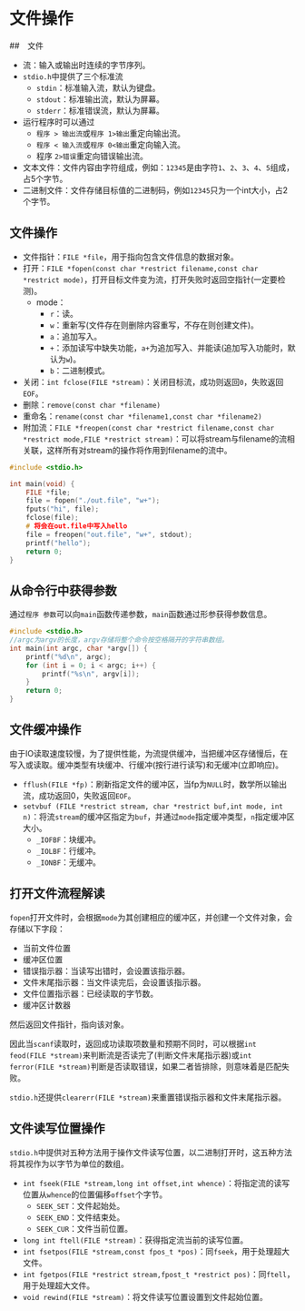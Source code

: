 # 文件操作

##　文件

- 流：输入或输出时连续的字节序列。
- `stdio.h`中提供了三个标准流
  - `stdin`：标准输入流，默认为键盘。
  - `stdout`：标准输出流，默认为屏幕。
  - `stderr`：标准错误流，默认为屏幕。
- 运行程序时可以通过
  - `程序 > 输出流`或`程序 1>输出`重定向输出流。
  - `程序 < 输入流`或`程序 0<输出`重定向输入流。
  - 程序 `2>错误`重定向错误输出流。
- 文本文件：文件内容由字符组成，例如：`12345`是由字符`1`、`2`、`3`、`4`、`5`组成，占5个字节。
- 二进制文件：文件存储目标值的二进制码，例如`12345`只为一个int大小，占2个字节。

## 文件操作

- 文件指针：`FILE *file`，用于指向包含文件信息的数据对象。
- 打开：`FILE *fopen(const char *restrict filename,const char *restrict mode)`，打开目标文件变为流，打开失败时返回空指针(一定要检测)。
  - mode：
    - `r`：读。
    - `w`：重新写(文件存在则删除内容重写，不存在则创建文件)。
    - `a`：追加写入。
    - `+`：添加读写中缺失功能，`a+`为追加写入、并能读(追加写入功能时，默认为`w`)。
    - `b`：二进制模式。
- 关闭：`int fclose(FILE *stream)`：关闭目标流，成功则返回`0`，失败返回`EOF`。
- 删除：`remove(const char *filename)`
- 重命名：`rename(const char *filename1,const char *filename2)`
- 附加流：`FILE *freopen(const char *restrict filename,const char *restrict mode,FILE *restrict stream)`：可以将stream与filename的流相关联，这样所有对stream的操作将作用到filename的流中。

```c
#include <stdio.h>

int main(void) {
    FILE *file;
    file = fopen("./out.file", "w+");
    fputs("hi", file);
    fclose(file);
	# 将会在out.file中写入hello
    file = freopen("out.file", "w+", stdout);
    printf("hello");
    return 0;
}
```

## 从命令行中获得参数

通过`程序 参数`可以向`main`函数传递参数，`main`函数通过形参获得参数信息。

```c
#include <stdio.h>
//argc为argv的长度，argv存储将整个命令按空格隔开的字符串数组。
int main(int argc, char *argv[]) {
    printf("%d\n", argc);
    for (int i = 0; i < argc; i++) {
        printf("%s\n", argv[i]);
    }
    return 0;
}
```

## 文件缓冲操作

由于IO读取速度较慢，为了提供性能，为流提供缓冲，当把缓冲区存储慢后，在写入或读取。缓冲类型有块缓冲、行缓冲(按行进行读写)和无缓冲(立即响应)。

- `fflush(FILE *fp)`：刷新指定文件的缓冲区，当fp为`NULL`时，数学所以输出流，成功返回0，失败返回`EOF`。
- `setvbuf (FILE *restrict stream, char *restrict buf,int mode, int n)`：将流`stream`的缓冲区指定为`buf`，并通过`mode`指定缓冲类型，`n`指定缓冲区大小。
  - `_IOFBF`：块缓冲。
  - `_IOLBF`：行缓冲。
  - `_IONBF`：无缓冲。

## 打开文件流程解读

`fopen`打开文件时，会根据`mode`为其创建相应的缓冲区，并创建一个文件对象，会存储以下字段：

- 当前文件位置
- 缓冲区位置
- 错误指示器：当读写出错时，会设置该指示器。
- 文件末尾指示器：当文件读完后，会设置该指示器。
- 文件位置指示器：已经读取的字节数。
- 缓冲区计数器

然后返回文件指针，指向该对象。

因此当`scanf`读取时，返回成功读取项数量和预期不同时，可以根据`int feod(FILE *stream)`来判断流是否读完了(判断文件末尾指示器)或`int ferror(FILE *stream)`判断是否读取错误，如果二者皆排除，则意味着是匹配失败。

`stdio.h`还提供`clearerr(FILE *stream)`来重置错误指示器和文件末尾指示器。

## 文件读写位置操作

`stdio.h`中提供对五种方法用于操作文件读写位置，以二进制打开时，这五种方法将其视作为以字节为单位的数组。

- `int fseek(FILE *stream,long int offset,int whence)`：将指定流的读写位置从`whence`的位置偏移`offset`个字节。
  - `SEEK_SET`：文件起始处。
  - `SEEK_END`：文件结束处。
  - `SEEK_CUR`：文件当前位置。
- `long int ftell(FILE *stream)`：获得指定流当前的读写位置。
- `int fsetpos(FILE *stream,const fpos_t *pos)`：同`fseek`，用于处理超大文件。
- `int fgetpos(FILE *restrict stream,fpost_t *restrict pos)`：同`ftell`，用于处理超大文件。
- `void rewind(FILE *stream)`：将文件读写位置设置到文件起始位置。